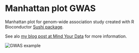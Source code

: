 # Manhattan plot GWAS

Manhattan plot for genom-wide association study created with R Bioconductor [Sushi package](https://www.bioconductor.org/packages/release/bioc/vignettes/Sushi/inst/doc/Sushi.pdf).

See alo [my blog post at Mind Your Data](https://mindyourdata.org/posts/manhattan-plot-for-gwas/) for more information.

![GWAS example](https://mindyourdata.org/wp-content/uploads/2021/04/GWAS_Manhattan_plot.png)
